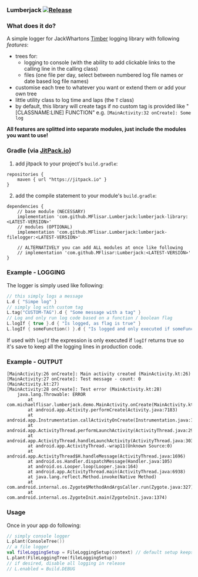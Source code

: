 ### Lumberjack [![Release](https://jitpack.io/v/MFlisar/Lumberjack.svg)](https://jitpack.io/#MFlisar/Lumberjack)

### What does it do?

A simple logger for JackWhartons [Timber](https://github.com/JakeWharton/timber) logging library with following *features*:

* trees for:
  * logging to console (with the ability to add clickable links to the calling line in the calling class)
  * files (one file per day, select between numbered log file names or date based log file names)
* customise each tree to whatever you want or extend them or add your own tree
* little utility class to log time and laps (the `T` class) 
* by default, this library will create tags if no custom tag is provided like "[CLASSNAME:LINE] FUNCTION" e.g. `[MainActivity:32 onCreate]: Some log`

**All features are splitted into separate modules, just include the modules you want to use!**

### Gradle (via [JitPack.io](https://jitpack.io/))

1) add jitpack to your project's `build.gradle`:

```
repositories {
    maven { url "https://jitpack.io" }
}
```

2) add the compile statement to your module's `build.gradle`:

```
dependencies {
    // base module (NECESSARY)
	implementation 'com.github.MFlisar.Lumberjack:lumberjack-library:<LATEST-VERSION>'
    // modules (OPTIONAL)
    implementation 'com.github.MFlisar.Lumberjack:lumberjack-filelogger:<LATEST-VERSION>'
    
    // ALTERNATIVELY you can add ALL modules at once like following
    // implementation 'com.github.MFlisar:Lumberjack:<LATEST-VERSION>'
}
```

### Example - LOGGING

The logger is simply used like following:

```kotlin
// this simply logs a message
L.d { "Simpe log" }
// simply log with custom tag
L.tag("CUSTOM-TAG").d { "Some message with a tag" }
// Log and only run log code based on a function / boolean flag
L.logIf { true }.d { "Is logged, as flag is true" }
L.logIf { someFunction() }.d { "Is logged and only executed if someFunction returns true" }
```

If used with `logIf` the expression is only executed if `logIf` returns true so it's save to keep all the logging lines in production code.

### Example - OUTPUT

```
[MainActivity:26 onCreate]: Main activity created (MainActivity.kt:26)
[MainActivity:27 onCreate]: Test message - count: 0 (MainActivity.kt:27)
[MainActivity:28 onCreate]: Test error (MainActivity.kt:28)
    java.lang.Throwable: ERROR
        at com.michaelflisar.lumberjack.demo.MainActivity.onCreate(MainActivity.kt:28)
        at android.app.Activity.performCreate(Activity.java:7183)
        at android.app.Instrumentation.callActivityOnCreate(Instrumentation.java:1220)
        at android.app.ActivityThread.performLaunchActivity(ActivityThread.java:2908)
        at android.app.ActivityThread.handleLaunchActivity(ActivityThread.java:3030)
        at android.app.ActivityThread.-wrap11(Unknown Source:0)
        at android.app.ActivityThread$H.handleMessage(ActivityThread.java:1696)
        at android.os.Handler.dispatchMessage(Handler.java:105)
        at android.os.Looper.loop(Looper.java:164)
        at android.app.ActivityThread.main(ActivityThread.java:6938)
        at java.lang.reflect.Method.invoke(Native Method)
        at com.android.internal.os.Zygote$MethodAndArgsCaller.run(Zygote.java:327)
        at com.android.internal.os.ZygoteInit.main(ZygoteInit.java:1374)
```

### Usage

Once in your app do following:

```kotlin
// simply console logger
L.plant(ConsoleTree())
// a file logger
val fileLoggingSetup = FileLoggingSetup(context) // default setup keeps log files for 7 days and creates a new file each day
L.plant(FileLoggingTree(fileLoggingSetup))
// if desired, disable all logging in release
// L.enabled = Build.DEBUG
```